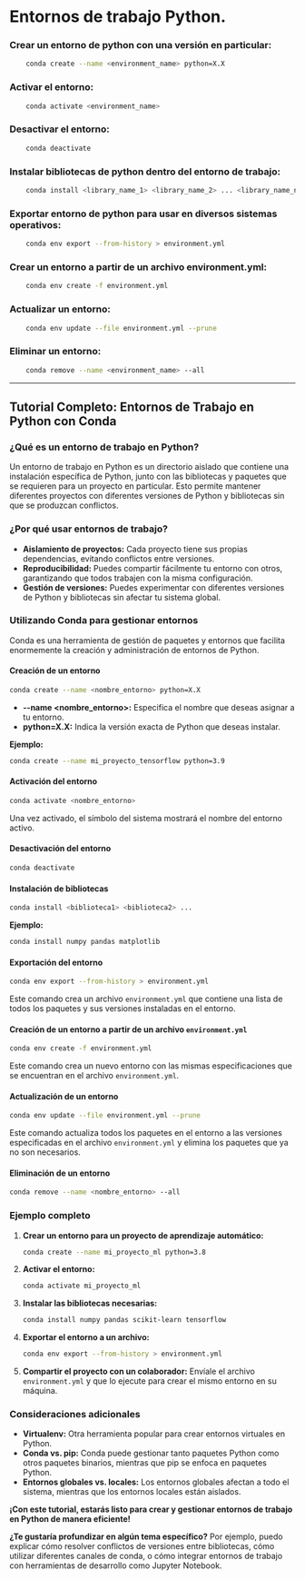 # Entornos de trabajo Python.

### Crear un entorno de python con una versión en particular:

```bash
    conda create --name <environment_name> python=X.X
```
### Activar el entorno:

```bash
    conda activate <environment_name> 
```

### Desactivar el entorno:

```bash
    conda deactivate
```

### Instalar bibliotecas de python dentro del entorno de trabajo:

```bash
    conda install <library_name_1> <library_name_2> ... <library_name_n>
```

### Exportar entorno de python para usar en diversos sistemas operativos:

```bash
    conda env export --from-history > environment.yml
```

### Crear un entorno a partir de un archivo environment.yml:

```bash
    conda env create -f environment.yml
```

### Actualizar un entorno:

```bash
    conda env update --file environment.yml --prune
```

### Eliminar un entorno:

```bash
    conda remove --name <environment_name> --all
```

---

## Tutorial Completo: Entornos de Trabajo en Python con Conda

### ¿Qué es un entorno de trabajo en Python?
Un entorno de trabajo en Python es un directorio aislado que contiene una instalación específica de Python, junto con las bibliotecas y paquetes que se requieren para un proyecto en particular. Esto permite mantener diferentes proyectos con diferentes versiones de Python y bibliotecas sin que se produzcan conflictos.

### ¿Por qué usar entornos de trabajo?
* **Aislamiento de proyectos:** Cada proyecto tiene sus propias dependencias, evitando conflictos entre versiones.
* **Reproducibilidad:** Puedes compartir fácilmente tu entorno con otros, garantizando que todos trabajen con la misma configuración.
* **Gestión de versiones:** Puedes experimentar con diferentes versiones de Python y bibliotecas sin afectar tu sistema global.

### Utilizando Conda para gestionar entornos
Conda es una herramienta de gestión de paquetes y entornos que facilita enormemente la creación y administración de entornos de Python.

#### Creación de un entorno
```bash
conda create --name <nombre_entorno> python=X.X
```
* **--name <nombre_entorno>:** Especifica el nombre que deseas asignar a tu entorno.
* **python=X.X:** Indica la versión exacta de Python que deseas instalar.

**Ejemplo:**
```bash
conda create --name mi_proyecto_tensorflow python=3.9
```

#### Activación del entorno
```bash
conda activate <nombre_entorno>
```
Una vez activado, el símbolo del sistema mostrará el nombre del entorno activo.

#### Desactivación del entorno
```bash
conda deactivate
```

#### Instalación de bibliotecas
```bash
conda install <biblioteca1> <biblioteca2> ...
```
**Ejemplo:**
```bash
conda install numpy pandas matplotlib
```

#### Exportación del entorno
```bash
conda env export --from-history > environment.yml
```
Este comando crea un archivo `environment.yml` que contiene una lista de todos los paquetes y sus versiones instaladas en el entorno.

#### Creación de un entorno a partir de un archivo `environment.yml`
```bash
conda env create -f environment.yml
```
Este comando crea un nuevo entorno con las mismas especificaciones que se encuentran en el archivo `environment.yml`.

#### Actualización de un entorno
```bash
conda env update --file environment.yml --prune
```
Este comando actualiza todos los paquetes en el entorno a las versiones especificadas en el archivo `environment.yml` y elimina los paquetes que ya no son necesarios.

#### Eliminación de un entorno
```bash
conda remove --name <nombre_entorno> --all
```

### Ejemplo completo
1. **Crear un entorno para un proyecto de aprendizaje automático:**
   ```bash
   conda create --name mi_proyecto_ml python=3.8
   ```
2. **Activar el entorno:**
   ```bash
   conda activate mi_proyecto_ml
   ```
3. **Instalar las bibliotecas necesarias:**
   ```bash
   conda install numpy pandas scikit-learn tensorflow
   ```
4. **Exportar el entorno a un archivo:**
   ```bash
   conda env export --from-history > environment.yml
   ```
5. **Compartir el proyecto con un colaborador:**
   Envíale el archivo `environment.yml` y que lo ejecute para crear el mismo entorno en su máquina.

### Consideraciones adicionales
* **Virtualenv:** Otra herramienta popular para crear entornos virtuales en Python.
* **Conda vs. pip:** Conda puede gestionar tanto paquetes Python como otros paquetes binarios, mientras que pip se enfoca en paquetes Python.
* **Entornos globales vs. locales:** Los entornos globales afectan a todo el sistema, mientras que los entornos locales están aislados.

**¡Con este tutorial, estarás listo para crear y gestionar entornos de trabajo en Python de manera eficiente!**

**¿Te gustaría profundizar en algún tema específico?** Por ejemplo, puedo explicar cómo resolver conflictos de versiones entre bibliotecas, cómo utilizar diferentes canales de conda, o cómo integrar entornos de trabajo con herramientas de desarrollo como Jupyter Notebook.
